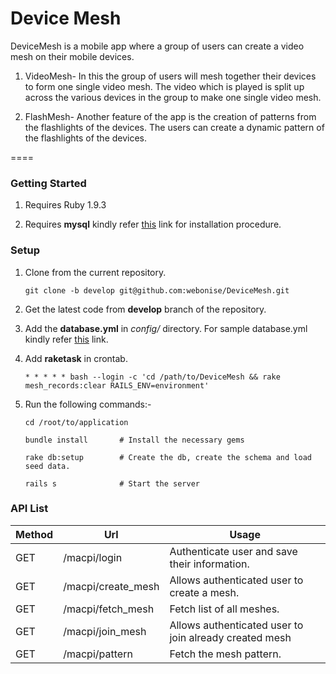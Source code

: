 Device Mesh
===========

DeviceMesh is a mobile app where a group of users can create a video mesh on their mobile devices. 

1. VideoMesh- In this the group of users will mesh together their devices to form one single video mesh. The video which is played is split up across the various devices in the group to make one single video mesh.

2. FlashMesh- Another feature of the app is the creation of patterns from the flashlights of the devices. The users can create a dynamic pattern of the flashlights of the devices.

====

### Getting Started

1. Requires Ruby 1.9.3

2. Requires **mysql** kindly refer [this](https://help.ubuntu.com/12.04/serverguide/mysql.html) link for installation procedure. 


### Setup

1. Clone from the current repository.
   ```
   git clone -b develop git@github.com:webonise/DeviceMesh.git
   ```

2. Get the latest code from **develop** branch of the repository.

3. Add the **database.yml** in *config/* directory. For sample database.yml kindly refer [this](https://gist.github.com/erichurst/961978) link.

4. Add **raketask** in crontab.
   ```
   * * * * * bash --login -c 'cd /path/to/DeviceMesh && rake mesh_records:clear RAILS_ENV=environment'
   ```

5. Run the following commands:-
   ```
   cd /root/to/application

   bundle install       # Install the necessary gems

   rake db:setup        # Create the db, create the schema and load seed data.

   rails s              # Start the server
   ```

### API List

| Method |         Url        |                    Usage                               |
|--------|--------------------|--------------------------------------------------------|
| GET    | /macpi/login       | Authenticate user and save their information.          |
| GET    | /macpi/create_mesh | Allows authenticated user to create a mesh.            |
| GET    | /macpi/fetch_mesh  | Fetch list of all meshes.                              |
| GET    | /macpi/join_mesh   | Allows authenticated user to join already created mesh |
| GET    | /macpi/pattern     | Fetch the mesh pattern.                                |
